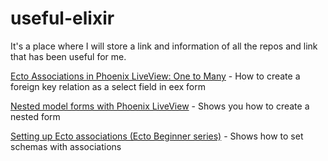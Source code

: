 # useful-elixir
It's a place where I will store a link and information of all the repos and link that has been useful for me.

[Ecto Associations in Phoenix LiveView: One to Many](https://dennisbeatty.com/ecto-associations-in-phoenix-liveview-one-to-many/) - How to create a foreign key relation as a select field in eex form

[Nested model forms with Phoenix LiveView](https://fullstackphoenix.com/tutorials/nested-model-forms-with-phoenix-liveview) - Shows you how to create a nested form

[Setting up Ecto associations (Ecto Beginner series)](https://www.youtube.com/watch?v=Aw8fUV2S6bU&list=PLFhQVxlaKQElscjMvMmyMCaZ9mxf4XAw-&index=8) - Shows how to set schemas with associations

